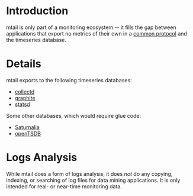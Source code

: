 # Introduction

mtail is only part of a monitoring ecosystem -- it fills the gap between applications that export no metrics of their own in a [common protocol](Metrics.md) and the timeseries database.

# Details

mtail exports to the following timeseries databases:

  * [collectd](http://collectd.org/)
  * [graphite](http://graphite.wikidot.com/start)
  * [statsd](https://github.com/etsy/statsd)

Some other databases, which would require glue code:
  * [Saturnalia](https://bitbucket.org/0x0000/saturnalia/wiki/Home)
  * [openTSDB](http://opentsdb.net/)


# Logs Analysis

While mtail does a form of logs analysis, it does _not_ do any copying, indexing, or searching of log files for data mining applications.  It is only intended for real- or near-time monitoring data.